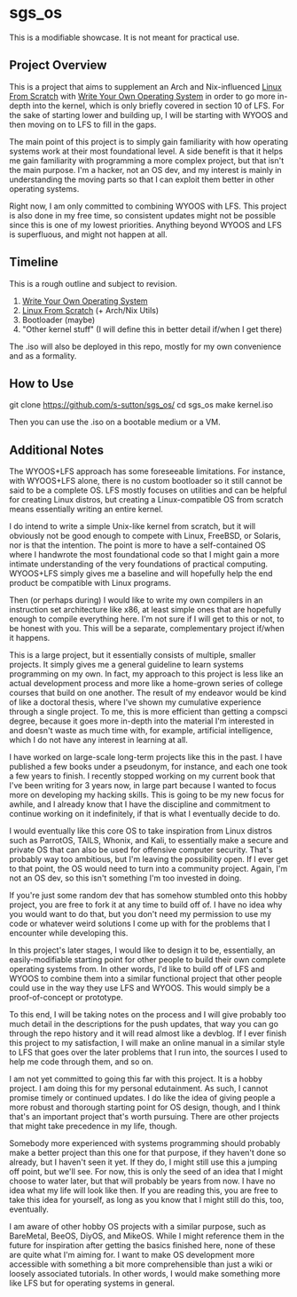 # sgs_os
This is a modifiable showcase. It is not meant for practical use.

<h2>Project Overview</h2>

This is a project that aims to supplement an Arch and Nix-influenced [Linux From Scratch](https://www.linuxfromscratch.org/lfs/read.html) with [Write Your Own Operating System](https://youtube.com/playlist?list=PLHh55M_Kq4OApWScZyPl5HhgsTJS9MZ6M&feature=shared) in order to go more in-depth into the kernel, which is only briefly covered in section 10 of LFS. For the sake of starting lower and building up, I will be starting with WYOOS and then moving on to LFS to fill in the gaps.

The main point of this project is to simply gain familiarity with how operating systems work at their most foundational level. A side benefit is that it helps me gain familiarity with programming a more complex project, but that isn't the main purpose. I'm a hacker, not an OS dev, and my interest is mainly in understanding the moving parts so that I can exploit them better in other operating systems.

Right now, I am only committed to combining WYOOS with LFS. This project is also done in my free time, so consistent updates might not be possible since this is one of my lowest priorities. Anything beyond WYOOS and LFS is superfluous, and might not happen at all.

<h2>Timeline</h2>

This is a rough outline and subject to revision.

1. [Write Your Own Operating System](https://youtube.com/playlist?list=PLHh55M_Kq4OApWScZyPl5HhgsTJS9MZ6M&feature=shared)
2. [Linux From Scratch](https://www.linuxfromscratch.org/lfs/read.html) (+ Arch/Nix Utils)
3. Bootloader (maybe)
4. "Other kernel stuff" (I will define this in better detail if/when I get there)

The .iso will also be deployed in this repo, mostly for my own convenience and as a formality.

<h2>How to Use</h2>

git clone https://github.com/s-sutton/sgs_os/
cd sgs_os
make kernel.iso

Then you can use the .iso on a bootable medium or a VM.

<h2>Additional Notes</h2>

The WYOOS+LFS approach has some foreseeable limitations. For instance, with WYOOS+LFS alone, there is no custom bootloader so it still cannot be said to be a complete OS. LFS mostly focuses on utilities and can be helpful for creating Linux distros, but creating a Linux-compatible OS from scratch means essentially writing an entire kernel.

I do intend to write a simple Unix-like kernel from scratch, but it will obviously not be good enough to compete with Linux, FreeBSD, or Solaris, nor is that the intention. The point is more to have a self-contained OS where I handwrote the most foundational code so that I might gain a more intimate understanding of the very foundations of practical computing. WYOOS+LFS simply gives me a baseline and will hopefully help the end product be compatible with Linux programs.

Then (or perhaps during) I would like to write my own compilers in an instruction set architecture like x86, at least simple ones that are hopefully enough to compile everything here. I'm not sure if I will get to this or not, to be honest with you. This will be a separate, complementary project if/when it happens.

This is a large project, but it essentially consists of multiple, smaller projects. It simply gives me a general guideline to learn systems programming on my own. In fact, my approach to this project is less like an actual development process and more like a home-grown series of college courses that build on one another. The result of my endeavor would be kind of like a doctoral thesis, where I've shown my cumulative experience through a single project. To me, this is more efficient than getting a compsci degree, because it goes more in-depth into the material I'm interested in and doesn't waste as much time with, for example, artificial intelligence, which I do not have any interest in learning at all.

I have worked on large-scale long-term projects like this in the past. I have published a few books under a pseudonym, for instance, and each one took a few years to finish. I recently stopped working on my current book that I've been writing for 3 years now, in large part because I wanted to focus more on developing my hacking skills. This is going to be my new focus for awhile, and I already know that I have the discipline and commitment to continue working on it indefinitely, if that is what I eventually decide to do.

I would eventually like this core OS to take inspiration from Linux distros such as ParrotOS, TAILS, Whonix, and Kali, to essentially make a secure and private OS that can also be used for offensive computer security. That's probably way too ambitious, but I'm leaving the possibility open. If I ever get to that point, the OS would need to turn into a community project. Again, I'm not an OS dev, so this isn't something I'm too invested in doing.

If you're just some random dev that has somehow stumbled onto this hobby project, you are free to fork it at any time to build off of. I have no idea why you would want to do that, but you don't need my permission to use my code or whatever weird solutions I come up with for the problems that I encounter while developing this.

In this project's later stages, I would like to design it to be, essentially, an easily-modifiable starting point for other people to build their own complete operating systems from. In other words, I'd like to build off of LFS and WYOOS to combine them into a similar functional project that other people could use in the way they use LFS and WYOOS. This would simply be a proof-of-concept or prototype.

To this end, I will be taking notes on the process and I will give probably too much detail in the descriptions for the push updates, that way you can go through the repo history and it will read almost like a devblog. If I ever finish this project to my satisfaction, I will make an online manual in a similar style to LFS that goes over the later problems that I run into, the sources I used to help me code through them, and so on.

I am not yet committed to going this far with this project. It is a hobby project. I am doing this for my personal edutainment. As such, I cannot promise timely or continued updates. I do like the idea of giving people a more robust and thorough starting point for OS design, though, and I think that's an important project that's worth pursuing. There are other projects that might take precedence in my life, though.

Somebody more experienced with systems programming should probably make a better project than this one for that purpose, if they haven't done so already, but I haven't seen it yet. If they do, I might still use this a jumping off point, but we'll see. For now, this is only the seed of an idea that I might choose to water later, but that will probably be years from now. I have no idea what my life will look like then. If you are reading this, you are free to take this idea for yourself, as long as you know that I might still do this, too, eventually.

I am aware of other hobby OS projects with a similar purpose, such as BareMetal, BeeOS, DiyOS, and MikeOS. While I might reference them in the future for inspiration after getting the basics finished here, none of these are quite what I'm aiming for. I want to make OS development more accessible with something a bit more comprehensible than just a wiki or loosely associated tutorials. In other words, I would make something more like LFS but for operating systems in general.
